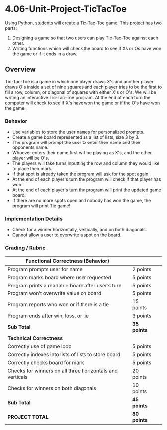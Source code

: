 # 4.06-Unit-Project-TicTacToe

Using Python, students will create a Tic-Tac-Toe game. This project has two parts:
1. Designing a game so that two users can play Tic-Tac-Toe against each other.
2. Writing functions which will check the board to see if Xs or Os have won the game or if it ends in a draw.

## Overview

Tic-Tac-Toe is a game in which one player draws X's and another player draws O's inside a set of nine squares and each player tries to be the first to fill a row, column, or diagonal of squares with either X's or O's. We will be writing an interactive Tic-Tac-Toe program. At the end of each turn the computer will check to see if X's have won the game or if the O's have won the game.

### Behavior

* Use variables to store the user names for personalized prompts.
* Create a game board represented as a list of lists, size 3 by 3. 
* The program will prompt the user to enter their name and their opponents name. 
* Whoever enters their name first will be playing as X's, and the other player will be O's. 
* The players will take turns inputting the row and column they would like to place their mark. 
* If that spot is already taken the program will ask for the spot again. 
* At the end of each player's turn the program will check if that player has won.
* At the end of each player's turn the program will print the updated game board.
* If there are no more spots open and nobody has won the game, the program will print Tie game!

### Implementation Details

* Check for a winner horizontally, vertically, and on both diagonals.
* Cannot allow a user to overwrite a spot on the board.

### Grading / Rubric

| **Functional Correctness (Behavior)**                     |               |       |
|-----------------------------------------------------------|---------------|-------|
| Program prompts user for name                             | 2 points      |       |
| Program marks board where user requested                  | 5 points      |       |
| Program prints a readable board after user’s turn         | 5 points      |       |
| Program won’t overwrite value on board                    | 5 points      |       |
| Program reports who won or if there is a tie              | 15 points     |       |
| Program ends after win, loss, or tie                      | 3 points      |       |
| **Sub Total**                                             | **35 points** |       |
| **Technical Correctness**                                 |               |       |
| Correctly use of game loop                                | 5 points      |       |
| Correctly indexes into lists of lists to store board      | 5 points      |       |
| Correctly checks board for mark                           | 5 points      |       |
| Checks for winners on all three horizontals and verticals | 20 points     |       |
| Checks for winners on both diagonals                      | 10 points     |       |
| **Sub Total**                                             | **45 points** |       |
| **PROJECT TOTAL**                                         | **80 points** |       |

